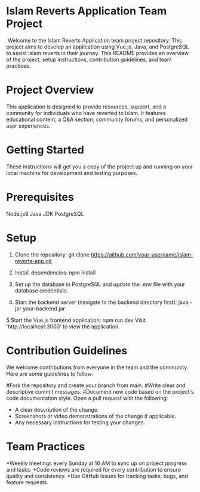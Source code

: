 # Islam Reverts Application Team Project
​
Welcome to the Islam Reverts Application team project repository. This project aims to develop an application using Vue.js, Java, and PostgreSQL to assist Islam reverts in their journey. This README provides an overview of the project, setup instructions, contribution guidelines, and team practices.

# Project Overview

This application is designed to provide resources, support, and a community for individuals who have reverted to Islam. It features educational content, a Q&A section, community forums, and personalized user experiences.

# Getting Started

These instructions will get you a copy of the project up and running on your local machine for development and testing purposes.

# Prerequisites

Node.js8
Java JDK
PostgreSQL

# Setup

1. Clone the repository:
git clone https://github.com/your-username/islam-reverts-app.git

2. Install dependencies:
npm install

3. Set up the database in PostgreSQL and update the .env file with your database credentials.

4. Start the backend server (navigate to the backend directory first):
java -jar your-backend.jar

5.Start the Vue.js frontend application:
npm run dev
Visit 'http://localhost:3000' to view the application.

# Contribution Guidelines
We welcome contributions from everyone in the team and the community. Here are some guidelines to follow:

#Fork the repository and create your branch from main.
#Write clear and descriptive commit messages.
#Document new code based on the project's code documentation style.
Open a pull request with the following:
* A clear description of the change.
* Screenshots or video demonstrations of the change if applicable.
* Any necessary instructions for testing your changes.

# Team Practices
*Weekly meetings every Sunday at 10 AM to sync up on project progress and tasks.
*Code reviews are required for every contribution to ensure quality and consistency.
*Use GitHub Issues for tracking tasks, bugs, and feature requests.

